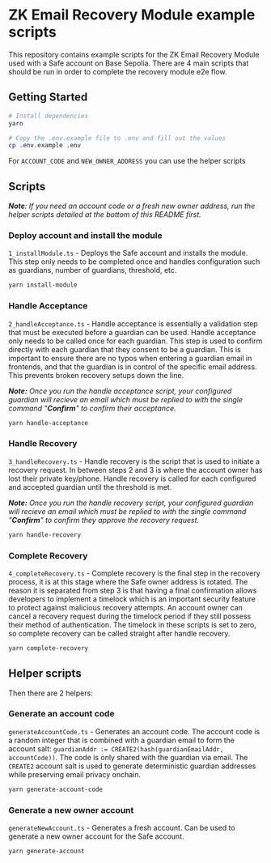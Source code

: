 # ZK Email Recovery Module example scripts

This repository contains example scripts for the ZK Email Recovery Module used with a Safe account on Base Sepolia. There are 4 main scripts that should be run in order to complete the recovery module e2e flow.

## Getting Started

```bash
# Install dependencies
yarn
```

```bash
# Copy the .env.example file to .env and fill out the values
cp .env.example .env
```

For `ACCOUNT_CODE` and `NEW_OWNER_ADDRESS` you can use the helper scripts

## Scripts

_**Note**: If you need an account code or a fresh new owner address, run the helper scripts detailed at the bottom of this README first._

### Deploy account and install the module

`1_installModule.ts` - Deploys the Safe account and installs the module. This step only needs to be completed once and handles configuration such as guardians, number of guardians, threshold, etc.

```bash
yarn install-module
```

### Handle Acceptance

`2_handleAcceptance.ts` - Handle acceptance is essentially a validation step that must be executed before a guardian can be used. Handle acceptance only needs to be called once for each guardian. This step is used to confirm directly with each guardian that they consent to be a guardian. This is important to ensure there are no typos when entering a guardian email in frontends, and that the guardian is in control of the specific email address. This prevents broken recovery setups down the line.

_**Note:** Once you run the handle acceptance script, your configured guardian will recieve an email which must be replied to with the single command "**Confirm**" to confirm their acceptance._

```bash
yarn handle-acceptance
```

### Handle Recovery

`3_handleRecovery.ts` - Handle recovery is the script that is used to initiate a recovery request. In between steps 2 and 3 is where the account owner has lost their private key/phone. Handle recovery is called for each configured and accepted guardian until the threshold is met.

_**Note:** Once you run the handle recovery script, your configured guardian will recieve an email which must be replied to with the single command "**Confirm**" to confirm they approve the recovery request._

```bash
yarn handle-recovery
```

### Complete Recovery

`4_completeRecovery.ts` - Complete recovery is the final step in the recovery process, it is at this stage where the Safe owner address is rotated. The reason it is separated from step 3 is that having a final confirmation allows developers to implement a timelock which is an important security feature to protect against malicious recovery attempts. An account owner can cancel a recovery request during the timelock period if they still possess their method of authentication. The timelock in these scripts is set to zero, so complete recovery can be called straight after handle recovery.

```bash
yarn complete-recovery
```

## Helper scripts

Then there are 2 helpers:

### Generate an account code

`generateAccountCode.ts` - Generates an account code. The account code is a random integer that is combined with a guardian email to form the account salt: `guardianAddr := CREATE2(hash(guardianEmailAddr, accountCode))`. The code is only shared with the guardian via email. The `CREATE2` account salt is used to generate deterministic guardian addresses while preserving email privacy onchain.

```bash
yarn generate-account-code
```

### Generate a new owner account

`generateNewAccount.ts` - Generates a fresh account. Can be used to generate a new owner account for the Safe account.

```bash
yarn generate-account
```

